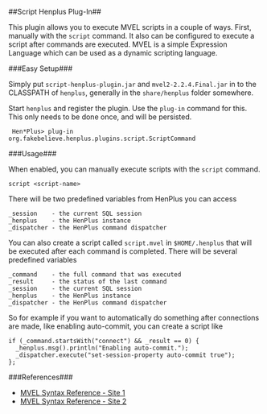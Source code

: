 ##Script Henplus Plug-In##

This plugin allows you to execute MVEL scripts in a couple of ways. First, manually with the `script` command. It also can be
configured to execute a script after commands are executed. MVEL is a simple Expression Language which can be used as a
dynamic scripting language.

###Easy Setup###

Simply put `script-henplus-plugin.jar` and `mvel2-2.2.4.Final.jar` in to the CLASSPATH of `henplus`, generally in the `share/henplus` folder somewhere.

Start `henplus` and register the plugin. Use the `plug-in` command for this. This only needs to be done once, and will be persisted.

     Hen*Plus> plug-in org.fakebelieve.henplus.plugins.script.ScriptCommand

###Usage###

When enabled, you can manually execute scripts with the `script` command.

    script <script-name>

There will be two predefined variables from HenPlus you can access

    _session    - the current SQL session
    _henplus    - the HenPlus instance
    _dispatcher - the HenPlus command dispatcher


You can also create a script called `script.mvel` in `$HOME/.henplus` that will be executed  after each command is completed. There
will be several predefined variables

    _command    - the full command that was executed
    _result     - the status of the last command
    _session    - the current SQL session
    _henplus    - the HenPlus instance
    _dispatcher - the HenPlus command dispatcher

So for example if you want to automatically do something after connections are made, like enabling auto-commit, you can
create a script like

    if (_command.startsWith("connect") && _result == 0) {
      _henplus.msg().println("Enabling auto-commit.");
      _dispatcher.execute("set-session-property auto-commit true");
    };

###References###

* [MVEL Syntax Reference - Site 1](http://mvel.documentnode.com/#basic-syntax)
* [MVEL Syntax Reference - Site 2](https://github.com/imona/tutorial/wiki/MVEL-Guide)
